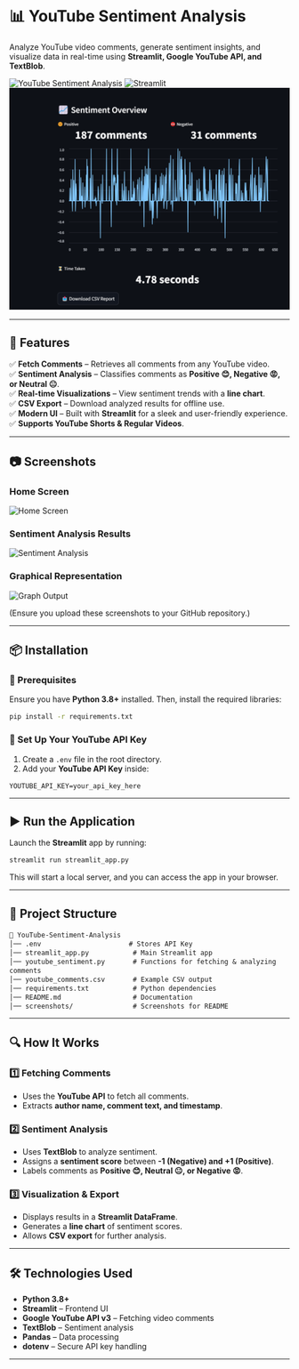 # 📊 YouTube Sentiment Analysis

Analyze YouTube video comments, generate sentiment insights, and visualize data in real-time using **Streamlit, Google YouTube API, and TextBlob**.

![YouTube Sentiment Analysis](https://img.shields.io/badge/YouTube-Sentiment%20Analysis-blue?style=for-the-badge&logo=youtube)
![Streamlit](https://img.shields.io/badge/Streamlit-Powered-red?style=for-the-badge)
![Python](https://github.com/reyansh2002/YouTube-VibeCheck/blob/main/Graph%20Output.png)

---

## 🚀 Features
✅ **Fetch Comments** – Retrieves all comments from any YouTube video.  
✅ **Sentiment Analysis** – Classifies comments as **Positive 😊, Negative 😡, or Neutral 😐**.  
✅ **Real-time Visualizations** – View sentiment trends with a **line chart**.  
✅ **CSV Export** – Download analyzed results for offline use.  
✅ **Modern UI** – Built with **Streamlit** for a sleek and user-friendly experience.  
✅ **Supports YouTube Shorts & Regular Videos**.  

---

## 📷 Screenshots
### **Home Screen**
![Home Screen](screenshots/home_screen.png)

### **Sentiment Analysis Results**
![Sentiment Analysis](screenshots/sentiment_results.png)

### **Graphical Representation**
![Graph Output](screenshots/graph_output.png)

(Ensure you upload these screenshots to your GitHub repository.)

---

## 📦 Installation
### 🔧 Prerequisites
Ensure you have **Python 3.8+** installed. Then, install the required libraries:

```bash
pip install -r requirements.txt
```

### 🔑 Set Up Your YouTube API Key
1. Create a `.env` file in the root directory.  
2. Add your **YouTube API Key** inside:  

```plaintext
YOUTUBE_API_KEY=your_api_key_here
```

---

## ▶️ Run the Application
Launch the **Streamlit** app by running:

```bash
streamlit run streamlit_app.py
```

This will start a local server, and you can access the app in your browser.

---

## 📁 Project Structure
```
📂 YouTube-Sentiment-Analysis
│── .env                      # Stores API Key
│── streamlit_app.py           # Main Streamlit app
│── youtube_sentiment.py       # Functions for fetching & analyzing comments
│── youtube_comments.csv       # Example CSV output
│── requirements.txt           # Python dependencies
│── README.md                  # Documentation
│── screenshots/               # Screenshots for README
```

---

## 🔍 How It Works
### 1️⃣ Fetching Comments  
- Uses the **YouTube API** to fetch all comments.  
- Extracts **author name, comment text, and timestamp**.  

### 2️⃣ Sentiment Analysis  
- Uses **TextBlob** to analyze sentiment.  
- Assigns a **sentiment score** between **-1 (Negative) and +1 (Positive)**.  
- Labels comments as **Positive 😊, Neutral 😐, or Negative 😡**.  

### 3️⃣ Visualization & Export  
- Displays results in a **Streamlit DataFrame**.  
- Generates a **line chart** of sentiment scores.  
- Allows **CSV export** for further analysis.  

---

## 🛠️ Technologies Used
- **Python 3.8+**
- **Streamlit** – Frontend UI  
- **Google YouTube API v3** – Fetching video comments  
- **TextBlob** – Sentiment analysis  
- **Pandas** – Data processing  
- **dotenv** – Secure API key handling  

---





